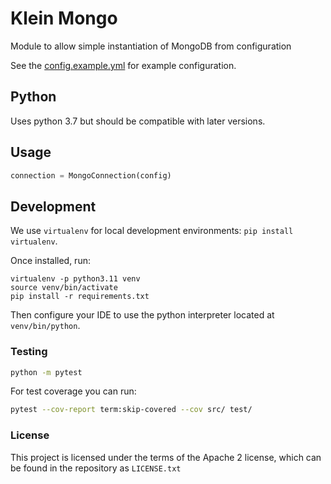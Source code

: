 # Klein Mongo

Module to allow simple instantiation of MongoDB from configuration

See the [config.example.yml](./config.example.yml) for example configuration.

## Python

Uses python 3.7 but should be compatible with later versions.

## Usage

```python
connection = MongoConnection(config)
```

## Development
We use `virtualenv` for local development environments: `pip install virtualenv`.

Once installed, run:
```
virtualenv -p python3.11 venv
source venv/bin/activate
pip install -r requirements.txt
```
Then configure your IDE to use the python interpreter located at `venv/bin/python`.
### Testing
```bash
python -m pytest
```
For test coverage you can run:
```bash
pytest --cov-report term:skip-covered --cov src/ test/
```

### License
This project is licensed under the terms of the Apache 2 license, which can be found in the repository as `LICENSE.txt`
